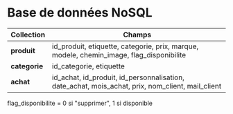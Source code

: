 # Base de données NoSQL

| Collection    | Champs                                                       |
| ------------- | ------------------------------------------------------------ |
| __produit__  | id_produit, etiquette, categorie, prix, marque, modele, chemin_image, flag_disponibilite |
| __categorie__ | id_categorie, etiquette                                      |
| __achat__ | id_achat, id_produit, id_personnalisation, date_achat, mois_achat, prix, nom_client, mail_client |

flag_disponibilite = 0 si "supprimer", 1 si disponible